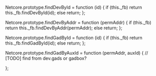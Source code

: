 Netcore.prototype.findDevById = function (id) {
    if (this._fb)
        return this._fb.findDevById(id);
    else
        return;
};

Netcore.prototype.findDevByAddr = function (permAddr) {
    if (this._fb)
        return this._fb.findDevByAddr(permAddr);
    else
        return;
};

Netcore.prototype.findGadById = function (id) {
    if (this._fb)
        return this._fb.findGadById(id);
    else
        return;
};

Netcore.prototype.findGadByAuxId = function (permAddr, auxId) {
    // [TODO] find from dev.gads or gadbox?

};